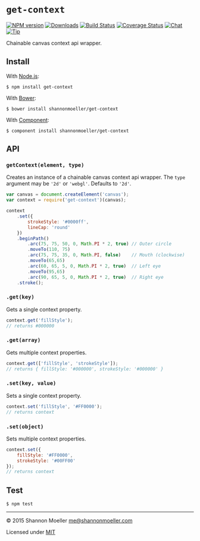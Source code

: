 # `get-context`

[![NPM version][npm-img]][npm-url] [![Downloads][downloads-img]][npm-url] [![Build Status][travis-img]][travis-url] [![Coverage Status][coveralls-img]][coveralls-url] [![Chat][gitter-img]][gitter-url] [![Tip][amazon-img]][amazon-url]

Chainable canvas context api wrapper.

## Install

With [Node.js](http://nodejs.org):

    $ npm install get-context

With [Bower](http://bower.io):

    $ bower install shannonmoeller/get-context

With [Component](http://component.io):

    $ component install shannonmoeller/get-context

## API

### `getContext(element, type)`

Creates an instance of a chainable canvas context api wrapper. The `type` argument may be `'2d'` or `'webgl'`. Defaults to `'2d'`.

```js
var canvas = document.createElement('canvas');
var context = require('get-context')(canvas);

context
    .set({
        strokeStyle: '#0000ff',
        lineCap: 'round'
    })
    .beginPath()
        .arc(75, 75, 50, 0, Math.PI * 2, true) // Outer circle
        .moveTo(110, 75)
        .arc(75, 75, 35, 0, Math.PI, false)    // Mouth (clockwise)
        .moveTo(65,65)
        .arc(60, 65, 5, 0, Math.PI * 2, true)  // Left eye
        .moveTo(95,65)
        .arc(90, 65, 5, 0, Math.PI * 2, true)  // Right eye
    .stroke();
```

### `.get(key)`

Gets a single context property.

```js
context.get('fillStyle');
// returns #000000
```

### `.get(array)`

Gets multiple context properties.

```js
context.get(['fillStyle', 'strokeStyle']);
// returns { fillStyle: '#000000', strokeStyle: '#000000' }
```

### `.set(key, value)`

Sets a single context property.

```js
context.set('fillStyle', '#FF0000');
// returns context
```

### `.set(object)`

Sets multiple context properties.

```js
context.set({
    fillStyle: '#FF0000',
    strokeStyle: '#00FF00'
});
// returns context
```

## Test

    $ npm test

----

© 2015 Shannon Moeller <me@shannonmoeller.com>

Licensed under [MIT](http://shannonmoeller.com/mit.txt)

[amazon-img]:    https://img.shields.io/badge/amazon-tip_jar-yellow.svg?style=flat-square
[amazon-url]:    https://www.amazon.com/gp/registry/wishlist/1VQM9ID04YPC5?sort=universal-price
[coveralls-img]: http://img.shields.io/coveralls/shannonmoeller/get-context/master.svg?style=flat-square
[coveralls-url]: https://coveralls.io/r/shannonmoeller/get-context
[downloads-img]: http://img.shields.io/npm/dm/get-context.svg?style=flat-square
[gitter-img]:    http://img.shields.io/badge/gitter-join_chat-1dce73.svg?style=flat-square
[gitter-url]:    https://gitter.im/shannonmoeller/shannonmoeller
[npm-img]:       http://img.shields.io/npm/v/get-context.svg?style=flat-square
[npm-url]:       https://npmjs.org/package/get-context
[travis-img]:    http://img.shields.io/travis/shannonmoeller/get-context.svg?style=flat-square
[travis-url]:    https://travis-ci.org/shannonmoeller/get-context
[waffle-img]:    http://img.shields.io/github/issues/shannonmoeller/get-context.svg?style=flat-square
[waffle-url]:    http://waffle.io/shannonmoeller/get-context
